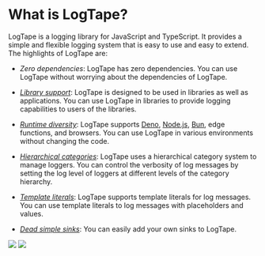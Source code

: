 # What is LogTape?

LogTape is a logging library for JavaScript and TypeScript. It provides a
simple and flexible logging system that is easy to use and easy to extend.
The highlights of LogTape are:

- _Zero dependencies_: LogTape has zero dependencies. You can use LogTape
  without worrying about the dependencies of LogTape.

- [_Library support_](./manual/library.md): LogTape is designed to be used
  in libraries as well as applications. You can use LogTape in libraries
  to provide logging capabilities to users of the libraries.

- [_Runtime diversity_](./manual/install.md): LogTape supports [Deno],
  [Node.js], [Bun], edge functions, and browsers. You can use LogTape in
  various environments without changing the code.

- [_Hierarchical categories_](./manual/categories.md): LogTape uses
  a hierarchical category system to manage loggers. You can control
  the verbosity of log messages by setting the log level of loggers at
  different levels of the category hierarchy.

- [_Template literals_](./manual/start.md#how-to-log): LogTape supports
  template literals for log messages. You can use template literals to log
  messages with placeholders and values.

- [_Dead simple sinks_](./manual/sinks.md): You can easily add your own sinks
  to LogTape.

![](./screenshots/web-console.png)
![](./screenshots/terminal-console.png)

[Deno]: https://deno.com/
[Node.js]: https://nodejs.org/
[Bun]: https://bun.sh/
